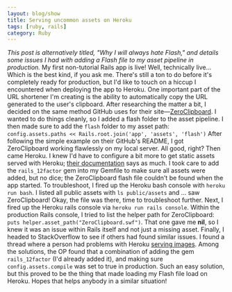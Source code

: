 ```yaml
---
layout: blog/show
title: Serving uncommon assets on Heroku
tags: [ruby, rails]
category: Ruby
---
```


*This post is alternatively titled, "Why I will always hate Flash," and details some issues I had with adding a Flash file to my asset pipeline in production.* My first non-tutorial Rails app is live! Well, technically live... Which is the best kind, if you ask me. There's still a ton to do before it's completely ready for production, but I'd like to touch on a hiccup I encountered when deploying the app to Heroku. One important part of the URL shortener I'm creating is the ability to automatically copy the URL generated to the user's clipboard. After researching the matter a bit, I decided on the same method GitHub uses for their site—[ZeroClipboard](https://github.com/zeroclipboard/zeroclipboard). I wanted to do things cleanly, so I added a flash folder to the asset pipeline. I then made sure to add the `flash` folder to my asset path: `config.assets.paths << Rails.root.join('app', 'assets', 'flash')` After following the simple example on their GitHub's README, I got ZeroClipboard working flawlessly on my local server. All good, right? Then came Heroku. I knew I'd have to configure a bit more to get static assets served with Heroku; [their documentation](https://devcenter.heroku.com/articles/rails-asset-pipeline) says as much. I took care to add the `rails_12factor` gem into my Gemfile to make sure all assets were added, but no dice; the ZeroClipboard flash file couldn't be found when the app started. To troubleshoot, I fired up the Heroku bash console with `heroku run bash`. I listed all public assets with `ls public/assets` and ... saw ZeroClipboard! Okay, the file was there, time to troubleshoot further. Next, I fired up the Heroku rails console via `heroku run rails console`. Within the production Rails console, I tried to list the helper path for ZeroClipboard: `puts helper.asset_path("ZeroClipboard.swf")`. That one gave me **nil**, so I knew it was an issue within Rails itself and not just a missing asset. Finally, I headed to StackOverflow to see if others had found similar issues. I found a thread where a person had problems with Heroku [serving images](http://stackoverflow.com/questions/18324063/rails-4-images-not-loading-on-heroku). Among the solutions, the OP found that a combination of adding the gem `rails_12factor` (I'd already added it), and making sure `config.assets.compile` was set to true in production. Such an easy solution, but this proved to be the thing that made loading my Flash file load on Heroku. Hopes that helps anybody in a similar situation!
